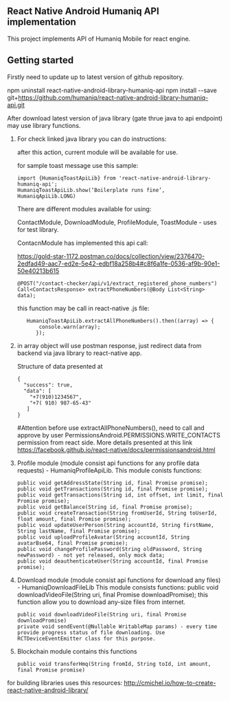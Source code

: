 ## React Native Android Humaniq API implementation
This project implements API of Humaniq Mobile for react engine.

## Getting started
Firstly need to update up to latest version of github repository.

npm uninstall react-native-android-library-humaniq-api
npm install --save git+https://github.com/humaniq/react-native-android-library-humaniq-api.git 

After download latest version of java library (gate thrue java to api endpoint) may use library functions.



1. For check linked java library you can do instructions:


   after this action, current module will be available for use.
   
   for sample toast message use this sample:
   ```
   import {HumaniqToastApiLib} from 'react-native-android-library-humaniq-api';
   HumaniqToastApiLib.show(‘Boilerplate runs fine’, HumaniqApiLib.LONG)
   ```    
   There are different modules available for using:

   ContactModule, DownloadModule, ProfileModule, ToastModule - uses for test library.

   ContacnModule has implemented this api call:
   
   https://gold-star-1172.postman.co/docs/collection/view/2376470-2edfad49-aac7-ed2e-5e42-edbf18a258b4#c8f6a1fe-0536-af9b-90e1-50e40213b615
   ```
   @POST("/contact-checker/api/v1/extract_registered_phone_numbers")
   Call<ContactsResponse> extractPhoneNumbers(@Body List<String> data);
 	```

   this function may be call in react-native .js file:
    ``` 
       HumaniqToastApiLib.extractAllPhoneNumbers().then((array) => {
           console.warn(array);
          });
 	```
2. in array object will use postman response, just redirect data from backend via java library to react-native app.
    
    Structure of data presented at 
    ```
    {
  	  "success": true,
  	  "data": [
        "+7(910)1234567",
        "+7( 910) 987-65-43"
  	   ]
	}
     ```
    #Attention
    before use extractAllPhoneNumbers(), need to call and approve by user PermissionsAndroid.PERMISSIONS.WRITE_CONTACTS permission from react side. More details presented at this link https://facebook.github.io/react-native/docs/permissionsandroid.html

2. Profile module (module consist api functions for any profile data requests) - HumaniqProfileApiLib.
	This module conists functions:
    ```
	public void getAddressState(String id, final Promise promise); 
 	public void getTransactions(String id, final Promise promise);
 	public void getTransactions(String id, int offset, int limit, final Promise promise);
 	public void getBalance(String id, final Promise promise);
 	public void createTransaction(String fromUserId, String toUserId, float amount, final Promise promise);
 	public void updateUserPerson(String accountId, String firstName, String lastName, final Promise promise);
 	public void uploadProfileAvatar(String accountId, String avatarBse64, final Promise promise);
 	public void changeProfilePassword(String oldPassword, String newPassword) - not yet released, only mock data;
 	public void deauthenticateUser(String accountId, final Promise promise);
    ```
3. Download module (module consist api functions for download any files) - HumaniqDownloadFileLib
	This module consists functions:
	public void downloadVideoFile(String uri, final Promise downloadPromise);
	this function allow you to download any-size files from internet.
    ```
	public void downloadVideoFile(String uri, final Promise downloadPromise)
	private void sendEvent(@Nullable WritableMap params) - every time provide progress status of file downloading. Use RCTDeviceEventEmitter class for this purpose.
    ```
4. Blockchain module contains this functions
	```
	public void transferHmq(String fromId, String toId, int amount, final Promise promise)
    ```




for building libraries uses this resources:
http://cmichel.io/how-to-create-react-native-android-library/



